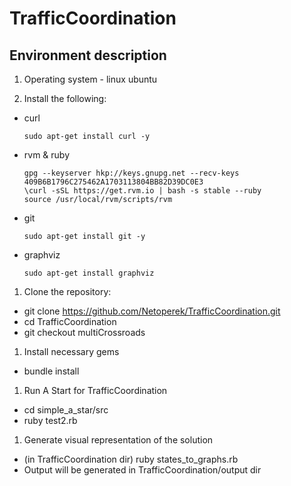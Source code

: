 # TrafficCoordination

## Environment description

1. Operating system - linux ubuntu

1. Install the following:
  - curl

    ```
    sudo apt-get install curl -y
    ```

  - rvm & ruby

    ```
    gpg --keyserver hkp://keys.gnupg.net --recv-keys 409B6B1796C275462A1703113804BB82D39DC0E3
    \curl -sSL https://get.rvm.io | bash -s stable --ruby
    source /usr/local/rvm/scripts/rvm
    ```

  - git

    ```
    sudo apt-get install git -y
    ```

  - graphviz

    ```
    sudo apt-get install graphviz
    ```

1. Clone the repository:
  - git clone https://github.com/Netoperek/TrafficCoordination.git
  - cd TrafficCoordination
  - git checkout multiCrossroads

1. Install necessary gems
  - bundle install

1. Run A Start for TrafficCoordination
  - cd simple_a_star/src
  - ruby test2.rb

1. Generate visual representation of the solution
  - (in TrafficCoordination dir) ruby states_to_graphs.rb
  - Output will be generated in TrafficCoordination/output dir
